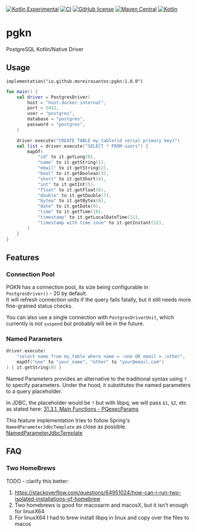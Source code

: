 [![Kotlin Experimental](https://kotl.in/badges/experimental.svg)](https://kotlinlang.org/docs/components-stability.html)
[![CI](https://github.com/miguel-moreira/pgkn/actions/workflows/blank.yml/badge.svg?branch=main)](https://github.com/miguel-moreira/pgkn/actions/workflows/blank.yml)
[![GitHub license](https://img.shields.io/badge/license-Apache%20License%202.0-blue.svg?style=flat)](http://www.apache.org/licenses/LICENSE-2.0)
[![Maven Central](https://img.shields.io/maven-central/v/io.github.moreirasantos/pgkn)](https://central.sonatype.com/artifact/io.github.moreirasantos/pgkn/)
[![Kotlin](https://img.shields.io/badge/kotlin-1.9.0-blue.svg?logo=kotlin)](http://kotlinlang.org)

# pgkn

PostgreSQL Kotlin/Native Driver

## Usage

```
implementation("io.github.moreirasantos:pgkn:1.0.0")
```

```kotlin
fun main() {
    val driver = PostgresDriver(
        host = "host.docker.internal",
        port = 5432,
        user = "postgres",
        database = "postgres",
        password = "postgres",
    )

    driver.execute("CREATE TABLE my_table(id serial primary key)")
    val list = driver.execute("SELECT * FROM users") {
        mapOf(
            "id" to it.getLong(0),
            "name" to it.getString(1),
            "email" to it.getString(2),
            "bool" to it.getBoolean(3),
            "short" to it.getShort(4),
            "int" to it.getInt(5),
            "float" to it.getFloat(6),
            "double" to it.getDouble(7),
            "bytea" to it.getBytes(8),
            "date" to it.getDate(9),
            "time" to it.getTime(10),
            "timestamp" to it.getLocalDateTime(11),
            "timestamp with time zone" to it.getInstant(12),
        )
    }
}
```

## Features

### Connection Pool

PGKN has a connection pool, its size being configurable in `PostgresDriver()` - 20 by default.  
It will refresh connection units if the query fails fatally, but it still needs more fine-grained status checks.


You can also use a single connection with `PostgresDriverUnit`, which currently is not `suspend`
but probably will be in the future.

### Named Parameters

```kotlin
driver.execute(
    "select name from my_table where name = :one OR email = :other",
    mapOf("one" to "your_name", "other" to "your@email.com")
) { it.getString(0) }
```

Named Parameters provides an alternative to the traditional syntax using `?` to specify parameters.
Under the hood, it substitutes the named parameters to a query placeholder.

In JDBC, the placeholder would be `?` but with libpq, we will pass `$1`, `$2`, etc as stated here:
[31.3.1. Main Functions - PQexecParams](https://www.postgresql.org/docs/9.5/libpq-exec.html)

This feature implementation tries to follow Spring's `NamedParameterJdbcTemplate` as close as possible.
[NamedParameterJdbcTemplate](https://docs.spring.io/spring-framework/docs/current/javadoc-api/org/springframework/jdbc/core/namedparam/NamedParameterJdbcTemplate.html)

## FAQ

### Two HomeBrews

TODO - clarify this better:

1. https://stackoverflow.com/questions/64951024/how-can-i-run-two-isolated-installations-of-homebrew
2. Two homebrews is good for macosarm and macosX, but it isn't enough for linuxX64
3. For linuxX64 I had to brew install libpq in linux and copy over the files to macos